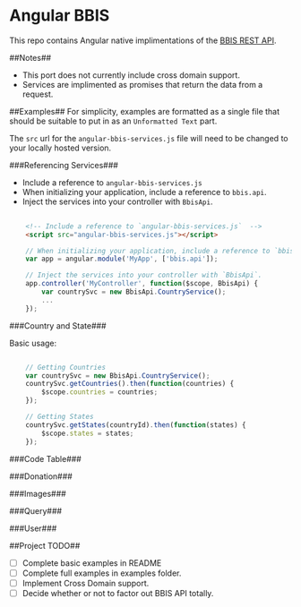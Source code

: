 Angular BBIS
============

This repo contains Angular native implimentations of the [BBIS REST API](http://developer.blackbaud.com/bbis/reference/rest/).  

##Notes##
- This port does not currently include cross domain support.
- Services are implimented as promises that return the data from a request.

##Examples##
For simplicity, examples are formatted as a single file that should be suitable to put in as an `Unformatted Text` part.

The `src` url for the `angular-bbis-services.js` file will need to be changed to your locally hosted version.

###Referencing Services###
- Include a reference to `angular-bbis-services.js` 
- When initializing your application, include a reference to `bbis.api`.
- Inject the services into your controller with `BbisApi`.

```html
    
    <!-- Include a reference to `angular-bbis-services.js`  -->
    <script src="angular-bbis-services.js"></script>

```

```javascript
    // When initializing your application, include a reference to `bbis.api`.
    var app = angular.module('MyApp', ['bbis.api']);

    // Inject the services into your controller with `BbisApi`.
    app.controller('MyController', function($scope, BbisApi) {
        var countrySvc = new BbisApi.CountryService();
        ...
    });

```

###Country and State###

Basic usage:

```javascript

    // Getting Countries
    var countrySvc = new BbisApi.CountryService();
    countrySvc.getCountries().then(function(countries) {
        $scope.countries = countries;
    });

    // Getting States
    countrySvc.getStates(countryId).then(function(states) {
        $scope.states = states;
    });

```

###Code Table###

###Donation###

###Images###

###Query###

###User###

##Project TODO##
- [ ] Complete basic examples in README
- [ ] Complete full examples in examples folder.
- [ ] Implement Cross Domain support.
- [ ] Decide whether or not to factor out BBIS API totally.
